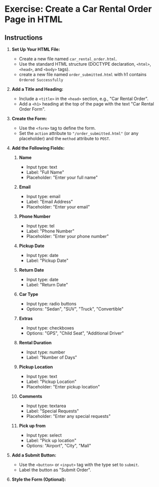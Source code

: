 # Exercise: Create a Car Rental Order Page in HTML

<!-- Only Styling TBD -->

## Instructions

1.  **Set Up Your HTML File:**

    - Create a new file named `car_rental_order.html`.
    - Use the standard HTML structure (DOCTYPE declaration, `<html>`, `<head>`, and `<body>` tags).
    - create a new file named `order_submitted.html` with h1 contains `Ordered Successfully`

2.  **Add a Title and Heading:**

    - Include a `<title>` in the `<head>` section, e.g., "Car Rental Order".
    - Add a `<h1>` heading at the top of the page with the text "Car Rental Order Form".

3.  **Create the Form:**

    - Use the `<form>` tag to define the form.
    - Set the `action` attribute to `"/order_submitted.html"` (or any placeholder) and the `method` attribute to `POST`.

4.  **Add the Following Fields:**

    1. **Name**

       - Input type: text
       - Label: "Full Name"
       - Placeholder: "Enter your full name"

    2. **Email**

       - Input type: email
       - Label: "Email Address"
       - Placeholder: "Enter your email"

    3. **Phone Number**

       - Input type: tel
       - Label: "Phone Number"
       - Placeholder: "Enter your phone number"

    4. **Pickup Date**

       - Input type: date
       - Label: "Pickup Date"

    5. **Return Date**

       - Input type: date
       - Label: "Return Date"

    6. **Car Type**

       - Input type: radio buttons
       - Options: "Sedan", "SUV", "Truck", "Convertible"

    7. **Extras**

       - Input type: checkboxes
       - Options: "GPS", "Child Seat", "Additional Driver"

    8. **Rental Duration**

       - Input type: number
       - Label: "Number of Days"

    9. **Pickup Location**

       - Input type: text
       - Label: "Pickup Location"
       - Placeholder: "Enter pickup location"

    10. **Comments**

        - Input type: textarea
        - Label: "Special Requests"
        - Placeholder: "Enter any special requests"

    11. **Pick up from**

        - Input type: select
        - Label: "Pick up location"
        - Options: "Airport", "City", "Mall"

5.  **Add a Submit Button:**

    - Use the `<button>` or `<input>` tag with the type set to `submit`.
    - Label the button as "Submit Order".

6.  **Style the Form (Optional):**
